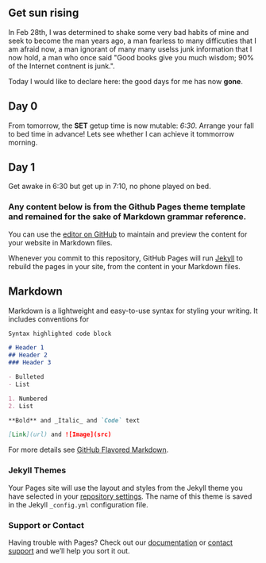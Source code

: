 ## Get sun rising
In Feb 28th, I was determined to shake some very bad habits of mine and seek to become the man years ago,
 a man fearless to many difficuties that I am afraid now,
 a man ignorant of many many uselss junk information that I now hold,
 a man who once said "Good books give you much wisdom; 90% of the Internet contnent is junk.".

 
Today I would like to declare here: the good days for me has now **gone**.

## Day 0
From tomorrow, the **SET** getup time is now mutable: _6:30_. Arrange your fall to bed time in advance!
Lets see whether I can achieve it tommorrow morning.

## Day 1
Get awake in 6:30 but get up in 7:10, no phone played on bed.


### Any content below is from the Github Pages theme template and remained for the sake of Markdown grammar reference.
You can use the [editor on GitHub](https://github.com/getsunrising/getsunrising.github.io/edit/master/index.md) to maintain and preview the content for your website in Markdown files.

Whenever you commit to this repository, GitHub Pages will run [Jekyll](https://jekyllrb.com/) to rebuild the pages in your site, from the content in your Markdown files.

## Markdown

Markdown is a lightweight and easy-to-use syntax for styling your writing. It includes conventions for

```markdown
Syntax highlighted code block

# Header 1
## Header 2
### Header 3

- Bulleted
- List

1. Numbered
2. List

**Bold** and _Italic_ and `Code` text

[Link](url) and ![Image](src)
```

For more details see [GitHub Flavored Markdown](https://guides.github.com/features/mastering-markdown/).

### Jekyll Themes

Your Pages site will use the layout and styles from the Jekyll theme you have selected in your [repository settings](https://github.com/getsunrising/getsunrising.github.io/settings). The name of this theme is saved in the Jekyll `_config.yml` configuration file.

### Support or Contact

Having trouble with Pages? Check out our [documentation](https://help.github.com/categories/github-pages-basics/) or [contact support](https://github.com/contact) and we’ll help you sort it out.
